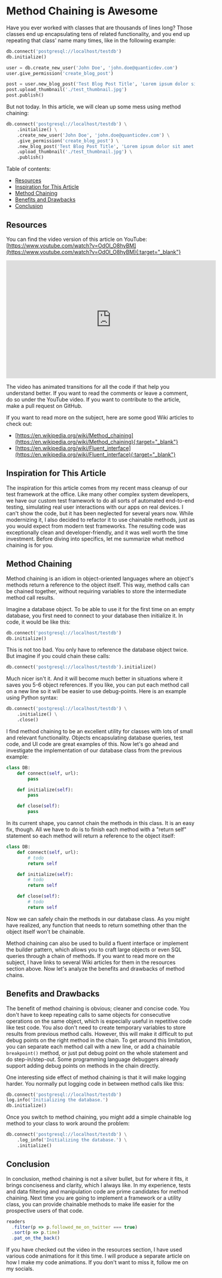 # Method Chaining is Awesome
Have you ever worked with classes that are thousands of lines long? Those classes end up encapsulating tens of related functionality, and you end up repeating that class' name many times, like in the following example:

```python
db.connect('postgresql://localhost/testdb')
db.initialize()

user = db.create_new_user('John Doe', 'john.doe@quanticdev.com')
user.give_permission('create_blog_post')

post = user.new_blog_post('Test Blog Post Title', 'Lorem ipsum dolor sit amet...')
post.upload_thumbnail('./test_thumbnail.jpg')
post.publish()
```

But not today. In this article, we will clean up some mess using method chaining:

```python
db.connect('postgresql://localhost/testdb') \
    .initialize() \
    .create_new_user('John Doe', 'john.doe@quanticdev.com') \
    .give_permission('create_blog_post') \
    .new_blog_post('Test Blog Post Title', 'Lorem ipsum dolor sit amet...') \
    .upload_thumbnail('./test_thumbnail.jpg') \
    .publish()
```

Table of contents:
* [Resources](#resources)
* [Inspiration for This Article](#inspiration-for-this-article)
* [Method Chaining](#method-chaining)
* [Benefits and Drawbacks](#benefits-and-drawbacks)
* [Conclusion](#conclusion)

## Resources
You can find the video version of this article on YouTube: [https://www.youtube.com/watch?v=OdOl_O8hyBM](https://www.youtube.com/watch?v=OdOl_O8hyBM){:target="_blank"}

<iframe width="560" height="315" src="https://www.youtube.com/embed/OdOl_O8hyBM" frameborder="0" allow="accelerometer; autoplay; encrypted-media; gyroscope; picture-in-picture" allowfullscreen></iframe>

The video has animated transitions for all the code if that help you understand better. If you want to read the comments or leave a comment, do so under the YouTube video. If you want to contribute to the article, make a pull request on GitHub.

If you want to read more on the subject, here are some good Wiki articles to check out:
* [https://en.wikipedia.org/wiki/Method_chaining](https://en.wikipedia.org/wiki/Method_chaining){:target="_blank"}
* [https://en.wikipedia.org/wiki/Fluent_interface](https://en.wikipedia.org/wiki/Fluent_interface){:target="_blank"}

## Inspiration for This Article
The inspiration for this article comes from my recent mass cleanup of our test framework at the office. Like many other complex system developers, we have our custom test framework to do all sorts of automated end-to-end testing, simulating real user interactions with our apps on real devices. I can't show the code, but it has been neglected for several years now. While modernizing it, I also decided to refactor it to use chainable methods, just as you would expect from modern test frameworks. The resulting code was exceptionally clean and developer-friendly, and it was well worth the time investment. Before diving into specifics, let me summarize what method chaining is for you.

## Method Chaining
Method chaining is an idiom in object-oriented languages where an object's methods return a reference to the object itself. This way, method calls can be chained together, without requiring variables to store the intermediate method call results.

Imagine a database object. To be able to use it for the first time on an empty database, you first need to connect to your database then initialize it. In code, it would be like this:

```python
db.connect('postgresql://localhost/testdb')
db.initialize()
```

This is not too bad. You only have to reference the database object twice. But imagine if you could chain these calls:

```python
db.connect('postgresql://localhost/testdb').initialize()
```

Much nicer isn't it. And it will become much better in situations where it saves you 5-6 object references. If you like, you can put each method call on a new line so it will be easier to use debug-points. Here is an example using Python syntax:

```python
db.connect('postgresql://localhost/testdb') \
    .initialize() \
    .close()
```

I find method chaining to be an excellent utility for classes with lots of small and relevant functionality. Objects encapsulating database queries, test code, and UI code are great examples of this. Now let's go ahead and investigate the implementation of our database class from the previous example:

```python
class DB:
    def connect(self, url):
        pass

    def initialize(self):
        pass

    def close(self):
        pass
```

In its current shape, you cannot chain the methods in this class. It is an easy fix, though. All we have to do is to finish each method with a "return self" statement so each method will return a reference to the object itself:

```python
class DB:
    def connect(self, url):
        # todo
        return self

    def initialize(self):
        # todo
        return self

    def close(self):
        # todo
        return self
```

Now we can safely chain the methods in our database class. As you might have realized, any function that needs to return something other than the object itself won't be chainable.

Method chaining can also be used to build a fluent interface or implement the builder pattern, which allows you to craft large objects or even SQL queries through a chain of methods. If you want to read more on the subject, I have links to several Wiki articles for them in the resources section above. Now let's analyze the benefits and drawbacks of method chains.

## Benefits and Drawbacks
The benefit of method chaining is obvious; cleaner and concise code. You don't have to keep repeating calls to same objects for consecutive operations on the same object, which is especially useful in repetitive code like test code. You also don't need to create temporary variables to store results from previous method calls. However, this will make it difficult to put debug points on the right method in the chain. To get around this limitation, you can separate each method call with a new line, or add a chainable `breakpoint()` method, or just put debug point on the whole statement and do step-in/step-out. Some programming language debuggers already support adding debug points on methods in the chain directly.

One interesting side effect of method chaining is that it will make logging harder. You normally put logging code in between method calls like this:

```python
db.connect('postgresql://localhost/testdb')
log.info('Initializing the database.')
db.initialize()
```

Once you switch to method chaining, you might add a simple chainable log method to your class to work around the problem:

```python
db.connect('postgresql://localhost/testdb') \
    .log_info('Initializing the database.') \
    .initialize()
```

## Conclusion
In conclusion, method chaining is not a silver bullet, but for where it fits, it brings conciseness and clarity, which I always like. In my experience, tests and data filtering and manipulation code are prime candidates for method chaining. Next time you are going to implement a framework or a utility class, you can provide chainable methods to make life easier for the prospective users of that code.

```javascript
readers
  .filter(p => p.followed_me_on_twitter === true)
  .sort(p => p.time)
  .pat_on_the_back()
```

If you have checked out the video in the resources section, I have used various code animations for it this time. I will produce a separate article on how I make my code animations. If you don't want to miss it, follow me on my socials.
